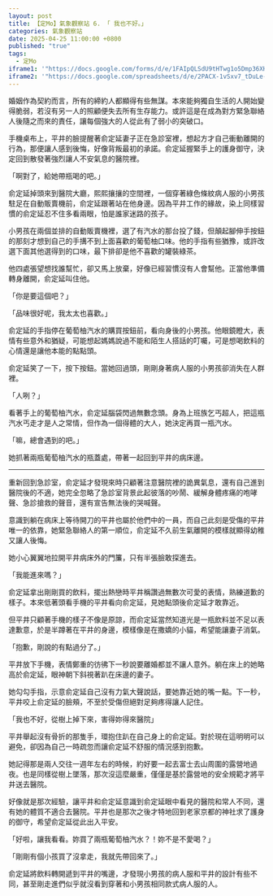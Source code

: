 ```yaml
---
layout: post
title: 【定Mo】氣象觀察站 6. 「 我也不好。」
categories: 氣象觀察站
date: 2025-04-25 11:00:00 +0800
published: "true"
tags:
  - 定Mo
iframe1: '"https://docs.google.com/forms/d/e/1FAIpQLSdU9tHTwg1o5Dmp36XH6CQ4AgwPhYVIJivmQXWJLm_ZeyCP3g/viewform?embedded=true"'
iframe2: '"https://docs.google.com/spreadsheets/d/e/2PACX-1vSxv7_tDuLe-gqBbb9cR7h2bpn_TCpom1k0F5RK-4kZ0C9s5m2NwnM0ZS39wErWeCfRw05NZ6v8_NfX/pubhtml?gid=772279106&amp;single=true&amp;widget=true&amp;headers=false"'
---
```

婚姻作為契約而言，所有的締約人都顯得有些無謀。本來能夠獨自生活的人開始變得脆弱，若沒有另一人的照顧便失去所有生存能力。或許這是在成為對方緊急聯絡人後隨之而來的責任，讓每個強大的人從此有了弱小的突破口。

手機桌布上，平井的臉提醒著俞定延妻子正在急診室裡，想起方才自己衝動離開的行為，那便讓人感到後悔，好像背叛最初的承諾。俞定延握緊手上的護身御守，決定回到散發著強烈讓人不安氣息的醫院裡。

「啊對了，給她帶瓶喝的吧。」

俞定延掉頭來到醫院大廳，熙熙攘攘的空間裡，一個穿著綠色條紋病人服的小男孩駐足在自動販賣機前，俞定延跟著站在他身邊。因為平井工作的緣故，染上同樣習慣的俞定延忍不住多看兩眼，怕是誰家迷路的孩子。

小男孩在兩個並排的自動販賣機裡，選了有汽水的那台投了錢，但顛起腳伸手按鈕的那刻才想到自己的手搆不到上面喜歡的葡萄柚口味。他的手指有些猶豫，或許改選下面其他選得到的口味，最下排卻是他不喜歡的罐裝綠茶。

他四處張望想找誰幫忙，卻又馬上放棄，好像已經習慣沒有人會幫他。正當他準備轉身離開，俞定延叫住他。

「你是要這個吧？」

「品味很好呢，我太太也喜歡。」

俞定延的手指停在葡萄柚汽水的購買按鈕前，看向身後的小男孩。他眼鏡瞪大，表情有些意外和猶疑，可能想起媽媽說過不能和陌生人搭話的叮囑，可是想喝飲料的心情還是讓他本能的點點頭。

俞定延笑了一下，按下按鈕。當她回過頭，剛剛身著病人服的小男孩卻消失在人群裡。

「人咧？」

看著手上的葡萄柚汽水，俞定延腦袋閃過無數念頭。身為上班族乞丐超人，把這瓶汽水丐走才是人之常情，但作為一個得體的大人，她決定再買一瓶汽水。

「嘛，總會遇到的吧。」

她抓著兩瓶葡萄柚汽水的瓶蓋處，帶著一起回到平井的病床邊。

---

重新回到急診室，俞定延才發現來時只顧著注意醫院裡的詭異氣息，還有自己進到醫院後的不適，她完全忽略了急診室背景此起彼落的吵鬧、緩解身體疼痛的咆哮聲、急診搶救的聲音，還有宣告無法後的哭喊聲。

意識到躺在病床上等待開刀的平井也屬於他們中的一員，而自己此刻是受傷的平井唯一的依靠，她緊急聯絡人的第一順位，俞定延不久前生氣離開的模樣就顯得幼稚又讓人後悔。

她小心翼翼地拉開平井病床外的門簾，只有半張臉敢探進去。

「我能進來嗎？」

俞定延拿出剛剛買的飲料，擺出熱戀時平井稱讚過無數次可愛的表情，熟練道歉的樣子。本來低著頭看手機的平井看向俞定延，見她點頭後俞定延才敢靠近。

但平井只顧著手機的樣子不像是原諒，而俞定延當然知道光是一瓶飲料並不足以表達歉意，於是半蹲著在平井的身邊，模樣像是在撒嬌的小貓，希望能讓妻子消氣。

「抱歉，剛說的有點過分了。」

平井放下手機，表情鄭重的彷彿下一秒說要離婚都並不讓人意外。躺在床上的她略高於俞定延，眼神朝下斜視著趴在床邊的妻子。

她勾勾手指，示意俞定延自己沒有力氣大聲說話，要她靠近她的嘴一點。下一秒，平井咬上俞定延的臉頰，不至於受傷但絕對足夠疼得讓人記住。

「我也不好，從樹上掉下來，害得妳得來醫院」

平井舉起沒有骨折的那隻手，環抱住趴在自己身上的俞定延。對於現在這明明可以避免，卻因為自己一時疏忽而讓俞定延不舒服的情況感到抱歉。

她記得那是兩人交往一週年左右的時候，約好要一起去富士去山周圍的露營地過夜。也是同樣從樹上墜落，那次沒這麼嚴重，僅僅是基於露營地的安全規範才將平井送去醫院。

好像就是那次經驗，讓平井和俞定延意識到俞定延眼中看見的醫院和常人不同，還有她的體質不適合去醫院。平井也是那次之後才特地回到老家京都的神社求了護身的御守，希望俞定延從此出入平安。

「好啦，讓我看看。妳買了兩瓶葡萄柚汽水？！妳不是不愛喝？」

「剛剛有個小孩買了沒拿走，我就先帶回來了。」

俞定延將飲料轉開遞到平井的嘴邊，才發現小男孩的病人服和平井的設計有些不同，甚至剛走進們似乎就沒看到穿著和小男孩相同款式病人服的人。
